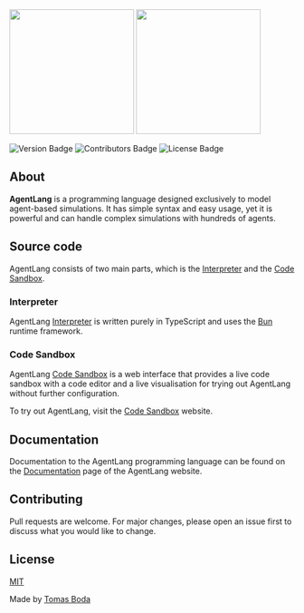 <img src="./agent-lang-logo-black.png#gh-light-mode-only" width="220">
<img src="./agent-lang-logo-white.png#gh-dark-mode-only" width="220">

![Version Badge](https://img.shields.io/badge/version-1.0.0-blue?style=flat)
![Contributors Badge](https://img.shields.io/badge/contributors-1-green?style=flat)
![License Badge](https://img.shields.io/badge/license-MIT-red?style=flat)

## About
**AgentLang** is a programming language designed exclusively to model agent-based simulations. It has simple syntax and easy usage, yet it is powerful and can handle complex simulations with hundreds of agents.

## Source code
AgentLang consists of two main parts, which is the [Interpreter](https://github.com/TomasBoda/agent-lang-interpreter) and the [Code Sandbox](https://github.com/TomasBoda/agent-lang-web).

### Interpreter
AgentLang [Interpreter](https://github.com/TomasBoda/agent-lang-interpreter) is written purely in TypeScript and uses the [Bun](https://bun.sh/) runtime framework.

### Code Sandbox
AgentLang [Code Sandbox](https://github.com/TomasBoda/agent-lang-web) is a web interface that provides a live code sandbox with a code editor and a live visualisation for trying out AgentLang without further configuration.

To try out AgentLang, visit the [Code Sandbox](https://agent-lang-web.vercel.app) website.

## Documentation
Documentation to the AgentLang programming language can be found on the [Documentation](https://agent-lang-web.vercel.app/documentation) page of the AgentLang website.

## Contributing
Pull requests are welcome. For major changes, please open an issue first to discuss what you would like to change.

## License
[MIT](/LICENSE.md)

Made by [Tomas Boda](https://github.com/TomasBoda)
